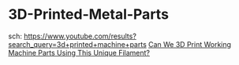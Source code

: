 # 3D-Printed-Metal-Parts
sch: https://www.youtube.com/results?search_query=3d+printed+machine+parts [Can We 3D Print Working Machine Parts Using This Unique Filament?](https://youtu.be/I5HV6xaaNFw)
